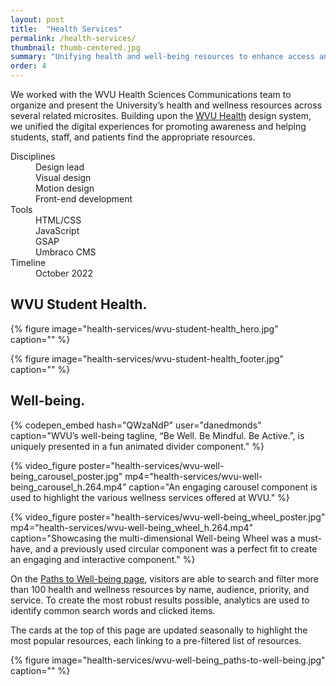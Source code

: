 ```yaml
---
layout: post
title:  "Health Services"
permalink: /health-services/
thumbnail: thumb-centered.jpg
summary: "Unifying health and well-being resources to enhance access and awareness."
order: 4
---
```


We worked with the WVU Health Sciences Communications team to organize and present the University’s health and wellness resources across several related microsites. Building upon the [WVU Health](/wvu-health/) design system, we unified the digital experiences for promoting awareness and helping students, staff, and patients find the appropriate resources.

<!-- [screenshot of wellness footer] -->

<dl class="meta">
    <div>
        <dt>Disciplines</dt>
        <dd>Design lead</dd>
        <dd>Visual design</dd>
        <dd>Motion design</dd>
        <dd>Front-end development</dd>
    </div>
    <div>
        <dt>Tools</dt>
        <dd>HTML/CSS</dd>
        <dd>JavaScript</dd>
        <dd>GSAP</dd>
        <dd>Umbraco CMS</dd>
    </div>
    <div>
        <dt>Timeline</dt>
        <dd>October 2022</dd>
    </div>
</dl>

## WVU Student Health.

{% figure image="health-services/wvu-student-health_hero.jpg" caption="" %}

{% figure image="health-services/wvu-student-health_footer.jpg" caption="" %}

## Well-being.

{% codepen_embed hash="QWzaNdP" user="danedmonds" caption="WVU’s well-being tagline, “Be Well. Be Mindful. Be Active.”, is uniquely presented in a fun animated divider component." %}

{% video_figure poster="health-services/wvu-well-being_carousel_poster.jpg" mp4="health-services/wvu-well-being_carousel_h.264.mp4" caption="An engaging carousel component is used to highlight the various wellness services offered at WVU." %}

{% video_figure poster="health-services/wvu-well-being_wheel_poster.jpg" mp4="health-services/wvu-well-being_wheel_h.264.mp4" caption="Showcasing the multi-dimensional Well-being Wheel was a must-have, and a previously used circular component was a perfect fit to create an engaging and interactive component." %}

On the [Paths to Well-being page](https://health.wvu.edu/well-being/paths-to-well-being/), visitors are able to search and filter more than 100 health and wellness resources by name, audience, priority, and service. To create the most robust results possible, analytics are used to identify common search words and clicked items. 

The cards at the top of this page are updated seasonally to highlight the most popular resources, each linking to a pre-filtered list of resources.

{% figure image="health-services/wvu-well-being_paths-to-well-being.jpg" caption="" %}

<!-- ## Other health services.

{% figure image="health-services/wvu-health-services_clinic.jpg" caption="" %} -->

<!-- ## COVID-19 awareness.

When the COVID-19 pandemic occured in March 2020, we were tasked with building a comprehenisble and flexible microsite capable of quickly communicating information that was rapidly changing day-to-day. 

The clear solution was to utilize the modularity of the newly created WVU Health design system to quickly build an informative, engaging, and scalable website.

{% figure image="health-services/wvu-coronavirus.jpg" caption="" %} -->
